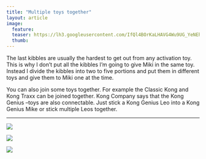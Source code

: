 ```yaml
---
title: "Multiple toys together"
layout: article
image:
  feature:
  teaser: https://lh3.googleusercontent.com/IfQl4BOrKaLHAVG4Wu9UG_YeNEhibRf5DUNAEpK2m8Q=w245
  thumb:
---
```


The last kibbles are usually the hardest to get out from any activation toy. This is why I don’t put all the kibbles I’m going to give Miki in the same toy. Instead I divide the kibbles into two to five portions and put them in different toys and give them to Miki one at the time.

You can also join some toys together. For example the Classic Kong and Kong Traxx can be joined together. Kong Company says that the Kong Genius –toys are also connectable. Just stick a Kong Genius Leo into a Kong Genius Mike or stick multiple Leos together.

---

[![](https://lh3.googleusercontent.com/AIindugwO-k_oro2QZGgHwLG3KTPO9m8GE8vngpItQs=w800)](https://lh3.googleusercontent.com/AIindugwO-k_oro2QZGgHwLG3KTPO9m8GE8vngpItQs=s0)

[![](https://lh3.googleusercontent.com/lkpUhNcZ50Gvnsvwv9-R4Fj8gc6toD5L_kmJO7x9-Xk=w800)](https://lh3.googleusercontent.com/lkpUhNcZ50Gvnsvwv9-R4Fj8gc6toD5L_kmJO7x9-Xk=s0)

[![](https://lh3.googleusercontent.com/bQl_GyxIRrTxrELNNNkjubF8d22P07TXs_W7_AwVHAg=w800)](https://lh3.googleusercontent.com/bQl_GyxIRrTxrELNNNkjubF8d22P07TXs_W7_AwVHAg=s0)
